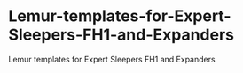 # Lemur-templates-for-Expert-Sleepers-FH1-and-Expanders
Lemur templates for Expert Sleepers FH1 and Expanders

